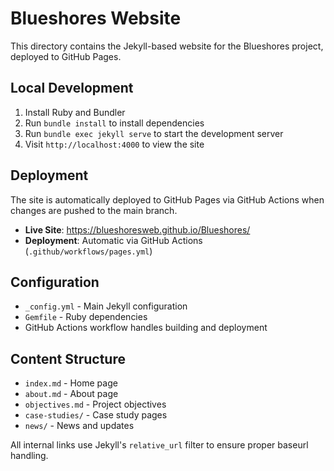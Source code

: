# Blueshores Website

This directory contains the Jekyll-based website for the Blueshores project, deployed to GitHub Pages.

## Local Development

1. Install Ruby and Bundler
2. Run `bundle install` to install dependencies
3. Run `bundle exec jekyll serve` to start the development server
4. Visit `http://localhost:4000` to view the site

## Deployment

The site is automatically deployed to GitHub Pages via GitHub Actions when changes are pushed to the main branch.

- **Live Site**: https://blueshoresweb.github.io/Blueshores/
- **Deployment**: Automatic via GitHub Actions (`.github/workflows/pages.yml`)

## Configuration

- `_config.yml` - Main Jekyll configuration
- `Gemfile` - Ruby dependencies
- GitHub Actions workflow handles building and deployment

## Content Structure

- `index.md` - Home page
- `about.md` - About page
- `objectives.md` - Project objectives
- `case-studies/` - Case study pages
- `news/` - News and updates

All internal links use Jekyll's `relative_url` filter to ensure proper baseurl handling.